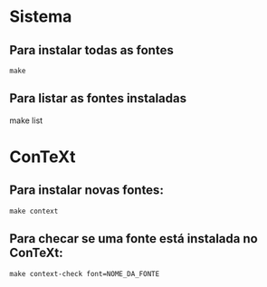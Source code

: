 # Sistema

## Para instalar todas as fontes

`make `

## Para listar as fontes instaladas

make list


# ConTeXt

## Para instalar novas fontes:

`make context`

## Para checar se uma fonte está instalada no ConTeXt:

`make context-check font=NOME_DA_FONTE`


